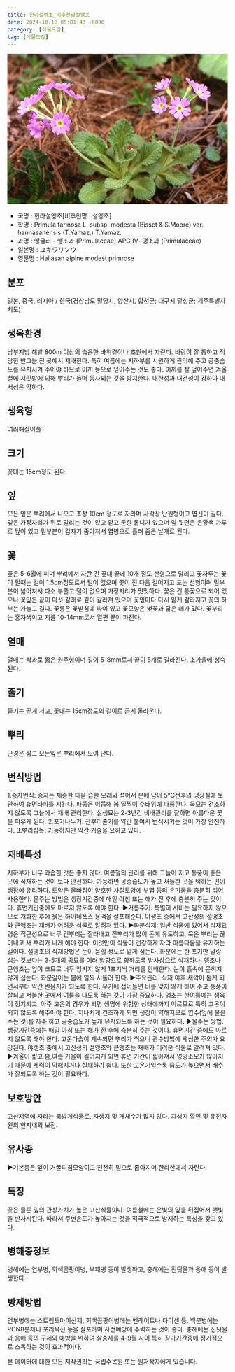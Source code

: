 ```yaml
---
title: 한라설앵초_비추천명설앵초
date: 2024-10-18 05:01:43 +0800
category: [식물도감]
tag: [식물도감]
---
```




![한라설앵초[비추천명 : 설앵초]](/assets/img/fileUpload/plants/basic/Primulaceae/Primula/17014/1_th2.JPG)
- 국명 : 한라설앵초[비추천명 : 설앵초]
- 학명 : Primula farinosa L. subsp. modesta (Bisset & S.Moore) var. hannasanensis (T.Yamaz.) T.Yamaz.
- 과명 : 앵글러 - 앵초과 (Primulaceae) APG Ⅳ- 앵초과 (Primulaceae)
- 일본명 : ユキワリソウ
- 영문명 : Hallasan alpine modest primrose


## 분포
일본, 중국, 러시아 / 한국(경상남도 밀양시, 양산시, 합천군; 대구시 달성군; 제주특별자치도) 
## 생육환경
남부지방 해발 800m 이상의 습윤한 바위곁이나 초원에서 자란다.
바람이 잘 통하고 적당한 반그늘 진 곳에서 재배한다. 특히 여름에는 지하부를 시원하게 관리해 주고 공중습도를 유지시켜 주어야 하므로 이끼 등으로 덮어주는 것도 좋다. 이끼를 잘 덮어주면 겨울철에 서릿발에 의해 뿌리가 들떠 동사되는 것을 방지한다. 내한성과 내건성이 강하나 내서성은 약하다.
## 생육형
여러해살이풀 
## 크기
꽃대는 15cm정도 된다.
## 잎
모든 잎은 뿌리에서 나오고 초장 10cm 정도로 자라며 사각상 난원형이고 엽신이 길다. 잎은 가장자리가 뒤로 말리는 것이 있고 얕고 둔한 톱니가 있으며 잎 뒷면은 은황색 가루로 덮여 있고 밑부분이 갑자기 좁아져서 엽병으로 흘러 좁은 날개로 된다.
## 꽃
꽃은 5-6월에 피며 뿌리에서 자란 긴 꽃대 끝에 10개 정도 산형으로 달리고 꽃자루는 꽃이 필때는 길이 1.5cm정도로서 털이 없으며 꽃이 진 다음 길어지고 포는 선형이며 밑부분이 넓어져서 다소 부풀고 털이 없으며 가장자리가 밋밋하다. 꽃은 긴 통꽃으로 되어 있으나 꽃잎은 끝이 다섯 갈래로 깊이 갈라져 있으며 꽃잎마다 다시 얕게 갈라지고 꽃의 하부는 가늘고 길다. 꽃통은 꽃받침에 싸여 있고 꽃모양은 벚꽃과 닮은 데가 있다. 꽃부리는 홍자색이고 지름 10-14mm로서 열편 끝이 파진다.
## 열매
열매는 삭과로 짧은 원주형이며 길이 5-8mm로서 끝이 5개로 갈라진다. 초가을에 성숙된다.
## 줄기
줄기는 곧게 서고, 꽃대는 15cm정도의 길이로 곧게 올라온다.
## 뿌리
근경은 짧고 모든잎은 뿌리에서 모여 난다.
## 번식방법
1.종자번식: 종자는 채종한 다음 습한 모래와 섞어서 분에 담아 5℃전후의 냉장실에 보관하여 휴면타파를 시킨다. 파종은 이듬해 봄 일찍이 수태위에 파종한다. 육묘는 건조하지 않도록 그늘에서 재배 관리한다. 실생묘는 2-3년간 비배관리를 잘하면 아름다운 꽃을 피우게 된다.
2.포기나누기: 잔뿌리줄기를 약간 붙여서 번식시키는 것이 가장 안전하다.
3.뿌리삽목:  가능하지만 약간 기술을 요하고 있다.
## 재배특성
지하부가 너무 과습한 것은 좋지 않다. 여름철의 관리를 위해 그늘이 지고 통풍이 좋은 곳에 식재하는 것이 보다 안전하다. 가능하면 공중습도가 높고 서늘한 곳을 택하는 편이 생장에 유리하다. 토양은 물빠짐이 양호한 사질토양에 부엽 등의 유기물을 충분히 섞어 사용한다. 물주는 방법은 생장기간중에 매일 아침 또는 해가 진 후에 충분히 주는 것이다. 휴면기간중에도 마르지 않도록 해야 한다. 
▶거름주기: 특별히 시비는 필요하지 않으므로 개화한 후에 묽은 하이네폭스 용액을 살포해준다. 야생초 중에서 고산성의 설앵초와 큰앵초는 재배가 어려운 식물로 알려져 있다.
▶화분식재: 일반 식물에 있어서 식재요령은 직근성으로 너무 긴뿌리는 잘라내고 잔뿌리가 많이 돋게 유도하고, 묵은 뿌리는 끊어내고 새 뿌리가 나게 해야 한다. 이것만이 식물이 건강하게 자라 아름다움을 유지하는 길이다. 설앵초의 식재방법은 눈이 묻힐 정도로 얕게 심는다. 화분에는 한 포기만 달랑 심는 것보다는 3-5개의 종묘를 여러 방향으로 향하도록 방사상으로 식재하나.  앵초나 큰앵초는 잎이 크므로 너무 엉키지 않게 1포기씩 거리를 안배한다. 눈이 흙속에 묻히지 않게 심는다. 화분갈이는 봄에 일찍 서둘러 한다. 
▶주요관리: 식재 이후 새싹이 돋게 되면서부터 약간 반음지가 되도록 한다. 우기에 접어들면 비를 맞지 않게 하여 주고 통풍이 잘되고 서늘한 곳에서 여름을 나도록 하는 것이 가장 중요하다.  앵초는 한여름에는 생육이 정지되고, 아주 고온의 경우가 되면 생명에 위험한 상태에까지 이르므로 특히 고온이 되지 않도록 해주어야 한다. 지나치게 건조하게 되면 생장이 약해지므로 엽수(잎에 물을 주는 것)를 자주 하고 공중습도가 높게 유지되도록 하는 것이 필요하다. 
▶물주는 방법: 생장기간중에는 매일 아침 또는 해가 진 후에 충분히 주는 것이다. 휴면기간 중에도 마르지 않도록 해야 한다. 고온다습이 계속되면 뿌리가 썩으니 관수방법에 세심한 주의가 요망된다.  야생초 중에서 고산성의 설앵초와 큰앵초는 재배가 어려운 식물로 알려져 있다. 
▶겨울이 짧고 봄,여름,가을이 길어지게 되면 휴면 기간이 짧아져서 영양소모가 많아지기 때문에 세력이 약해지거나 실패하기 쉽다. 또한 고온기일수록 습도가 높으면서 배수가 잘되도록 하는 것이 필요하다.
## 보호방안
고산지역에 자라는 북방계식물로, 자생지 및 개체수가 많지 않다. 자생지 확인 및 유전자원의 현지내외 보전.
## 유사종
▶기본종은 잎이 거꿀피침모양이고 천천히 밑으로 좁아지며 한라산에서 자란다.
## 특징
꽃은 물론 잎의 관상가치가 높은 고산식물이다. 여름철에는 은빛의 잎을 뒤집어서 햇빛을 반사시킨다. 따라서 주변온도가 높아지는 것을 적극적으로 방지하는 특성을 갖고 있다.
## 병해충정보
병해에는 연부병, 회색곰팡이병, 부패병 등이 발생하고, 충해에는 진딧물과 응애 등이 발생한다.
## 방제방법
연부병에는 스트렙토마이신제, 회색곰팡이병에는 벤레이트나 다이센 등, 백분병에는 PCNB분제나 포리옥신 등을 살포하여 사전예방에 주력하는 것이 좋다. 충해에는 진딧물과 응애 등의 구제와 예방을 위하여 살충제를 4-9월 사이 특히 장마기간중에 정기적으로 소독하는 것이 효과적이다.






본 데이터에 대한 모든 저작권리는 국립수목원 또는 원저작자에게 있습니다.
